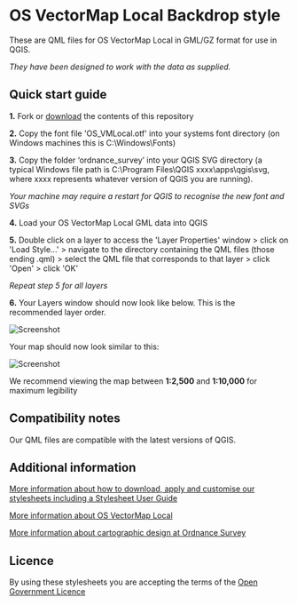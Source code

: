 # OS VectorMap Local Backdrop style

These are QML files for OS VectorMap Local in GML/GZ format for use in QGIS.

*They have been designed to work with the data as supplied.*

## Quick start guide

**1.**  Fork or [download](https://github.com/OrdnanceSurvey/OS-VectorMap-Local-stylesheets/archive/master.zip) the contents of this repository

**2.**  Copy the font file 'OS_VMLocal.otf' into your systems font directory (on Windows machines this is C:\Windows\Fonts)

**3.**  Copy the folder ‘ordnance_survey’ into your QGIS SVG directory (a typical Windows file path is C:\Program Files\QGIS xxxx\apps\qgis\svg, where xxxx represents whatever version of QGIS you are running).

*Your machine may require a restart for QGIS to recognise the new font and SVGs*

**4.**  Load your OS VectorMap Local GML data into QGIS

**5.**  Double click on a layer to access the 'Layer Properties' window > click on 'Load Style...' > navigate to the directory containing the QML files (those ending .qml) > select the QML file that corresponds to that layer > click 'Open' > click 'OK'

*Repeat step 5 for all layers*

**6.**  Your Layers window should now look like below. This is the recommended layer order.

  ![Screenshot](https://raw.githubusercontent.com/OrdnanceSurvey/OS-VectorMap-Local-stylesheets/master/GML%20stylesheets/QGIS%20stylesheets%20%28QML%29/Backdrop%20style/images/VML_layer_order.png "Recommended layer order for OS VectorMap Local")

Your map should now look similar to this: 

  ![Screenshot](https://raw.githubusercontent.com/OrdnanceSurvey/OS-VectorMap-Local-stylesheets/master/GML%20stylesheets/QGIS%20stylesheets%20%28QML%29/Backdrop%20style/images/VML_BD_Screenshot.png "Screenshot of OS VectorMap Local")

We recommend viewing the map between **1:2,500** and **1:10,000** for maximum legibility


## Compatibility notes

Our QML files are compatible with the latest versions of QGIS.

## Additional information

[More information about how to download, apply and customise our stylesheets including a Stylesheet User Guide](http://www.ordnancesurvey.co.uk/resources/carto-design/cartographic-stylesheets.html)

[More information about OS VectorMap Local](http://www.ordnancesurvey.co.uk/business-and-government/products/vectormap-local.html)

[More information about cartographic design at Ordnance Survey](https://www.ordnancesurvey.co.uk/resources/carto-design/)

## Licence

By using these stylesheets you are accepting the terms of the [Open Government Licence](http://www.nationalarchives.gov.uk/doc/open-government-licence/)
